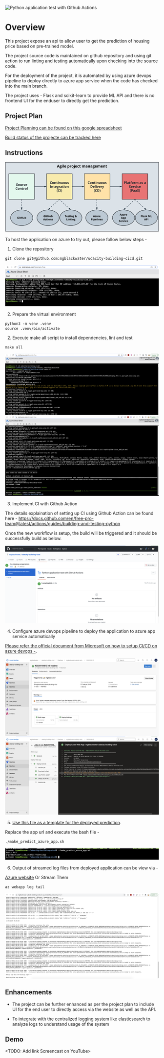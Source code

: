 ![Python application test with Github Actions](https://github.com/mgblackwater/udacity-building-cicd/workflows/Python%20application%20test%20with%20Github%20Actions/badge.svg)

# Overview

This project expose an api to allow user to get the prediction of housing price based on pre-trained model.

The project source code is maintained on github repository and using git action to run linting and testing automatically upon checking into the source code.

For the deployment of the project, it is automated by using azure devops pipeline to deploy directly to azure app service when the code has checked into the main branch.

The project uses - Flask and scikit-learn to provide ML API and there is no frontend UI for the enduser to directly get the prediction.

## Project Plan

[Project Planning can be found on this google spreadsheet](https://docs.google.com/spreadsheets/d/1uivvu4tP8pS4hrBvUzjOVptkkaY-F9Z_h72sHcPnbVA/edit?usp=sharing)

[Build status of the projecte can be tracked here](https://trello.com/b/nYpH9FUr/simple-project-board)

## Instructions

![Architecutre](architecture-diagram.png)

To host the application on azure to try out, please follow below steps -

1. Clone the repository

```
git clone git@github.com:mgblackwater/udacity-building-cicd.git
```

![Clone Github](Screenshot-git-clone.png)

2. Prepare the virtual environment

```
python3 -m venv .venv
source .venv/bin/activate
```

2. Execute make all script to install dependencies, lint and test

```
make all
```

![Make all](Screenshot-make-all.png)
![Test Passsed](Screenshot-test-passed.png)

3. Implement CI with Github Action

The details explaination of setting up CI using Github Action can be found here - https://docs.github.com/en/free-pro-team@latest/actions/guides/building-and-testing-python

Once the new workflow is setup, the build will be triggered and it should be successfully build as below.

![Github Action Build](Screenshot-github-action-ci.png)

4. Configure azure devops pipeline to deploy the application to azure app service automatically

[Please refer the official document from Microsoft on how to setup CI/CD on azure devops -](https://docs.microsoft.com/en-us/azure/devops/pipelines/ecosystems/python-webapp?view=azure-devops).

![Azure devops Pipeline Status](Screenshot-azure-devops-pipeline.png)
![Azure devops Pipeline Deploy to Azure App Service](Screenshot-azure-devops-deploy.png)

5. [Use this file as a template for the deployed prediction](https://github.com/udacity/nd082-Azure-Cloud-DevOps-Starter-Code/blob/master/C2-AgileDevelopmentwithAzure/project/starter_files/flask-sklearn/make_predict_azure_app.sh).

Replace the app url and execute the bash file -

```bash
./make_predict_azure_app.sh
```

![Screenshot of prediction result](Screenshot-prediction-result.png)

6. Output of streamed log files from deployed application can be view via -

[Azure website](https://<app-name>.scm.azurewebsites.net/api/logs/docker) Or Stream Them

```
az webapp log tail
```

![Logstream](Screenshot-log-stream.png)

## Enhancements

- The project can be further enhanced as per the project plan to include UI for the end user to directly access via the website as well as the API.

- To integrate with the centralized logging system like elasticsearch to analyze logs to understand usage of the system

## Demo

<TODO: Add link Screencast on YouTube>
